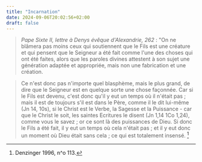 ```yaml
---
title: "Incarnation"
date: 2024-09-06T20:02:56+02:00
draft: false
---
```



> *Pape Sixte II, lettre à Denys évêque d'Alexandrie, 262* : "On ne blâmera pas moins ceux qui soutiennent que le Fils est une créature et qui pensent que le Seigneur a été fait comme l'une des choses qui ont été faites, alors que les paroles divines attestent à son sujet une génération adaptée et appropriée, mais non une fabrication et une création. 

> Ce n'est donc pas n'importe quel blasphème, mais le plus grand, de dire que le Seigneur est en quelque sorte une chose façonnée. Car si le Fils est devenu, c'est donc qu'il y eut un temps où il n'était pas ; mais il est de toujours s'il est dans le Père, comme il le dit lui-même (Jn 14, 10s), si le Christ est le Verbe, la Sagesse et la Puissance - car que le Christ le soit, les saintes Ecritures le disent (Jn 1,14 1Co 1,24), comme vous le savez ; or ce sont là des puissances de Dieu. Si donc le Fils a été fait, il y eut un temps où cela n'était pas ; et il y eut donc un moment où Dieu était sans cela ; ce qui est totalement insensé. [^1]

[^1]: Denzinger 1996, n^o 113.
